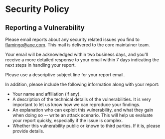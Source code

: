 # Security Policy
## Reporting a Vulnerability

Please email reports about any security related issues you find to flamingo@aoe.com. This mail is delivered to the core maintainer team.

Your email will be acknowledged within two business days, and you'll receive a more detailed response to your email within 7 days indicating the next steps in handling your report.

Please use a descriptive subject line for your report email.

In addition, please include the following information along with your report:
- Your name and affiliation (if any).
- A description of the technical details of the vulnerabilities. It is very important to let us know how we can reproduce your findings.
- An explanation who can exploit this vulnerability, and what they gain when doing so -- write an attack scenario. This will help us evaluate your report quickly, especially if the issue is complex.
- Whether this vulnerability public or known to third parties. If it is, please provide details.

